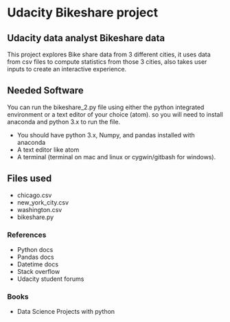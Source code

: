 # Udacity Bikeshare project

## Udacity data analyst Bikeshare data

This project explores Bike share data from 3 different cities, it uses data 
from csv files to compute statistics from those 3 cities, also takes user inputs to create an interactive experience.

## Needed Software 

You can run the bikeshare_2.py file using either the python integrated environment or a text editor of your choice (atom).
so you will need to install anaconda and python 3.x to run the file.

- You should have python 3.x, Numpy, and pandas installed with anaconda
- A text editor like atom 
- A terminal (terminal on mac and linux or cygwin/gitbash for windows).

## Files used 

- chicago.csv
- new_york_city.csv
- washington.csv
- bikeshare.py

### References 
- Python docs 
- Pandas docs 
- Datetime docs 
- Stack overflow 
- Udacity student forums

### Books
- Data Science Projects with python
